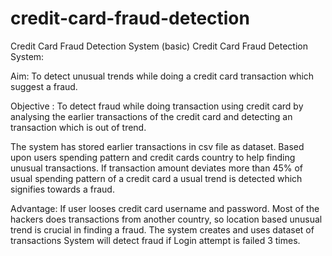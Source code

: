 # credit-card-fraud-detection
Credit Card Fraud Detection System (basic)
Credit Card Fraud Detection System:

Aim: To detect unusual trends while doing a credit card transaction which suggest a fraud.

Objective : To detect fraud while doing transaction using credit card by analysing the earlier transactions of the credit card and detecting an transaction which is out of trend. 



The system has stored earlier transactions in csv file as dataset.
Based upon users spending pattern and credit cards country to help finding unusual transactions.
If transaction amount deviates more than 45% of usual spending pattern of a credit card a usual trend is detected which signifies towards a fraud.


Advantage:
If user looses credit card username and password. Most of the hackers does transactions from another country, so location based unusual trend is crucial in finding a fraud.
The system creates and uses dataset of transactions
System will detect fraud if Login attempt is failed 3 times.
